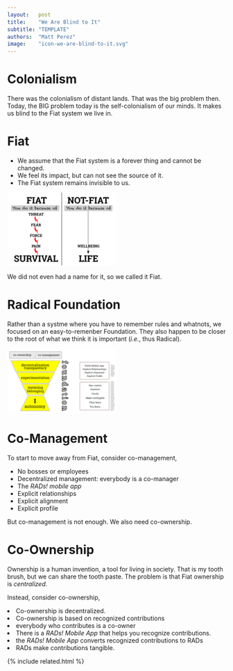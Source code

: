```yaml
---
layout:   post
title:    "We Are Blind to It"
subtitle: "TEMPLATE"
authors:  "Matt Perez"
image:    "icon-we-are-blind-to-it.svg"
---
```


<div style="display:none;">
 <p>Today the problem is not the colonialism of distant lands. The BIG problem is the self-colonialism of our minds. It makes us blind to the <span class="_paradigm">Fiat</span> system we live in.</p>
</div>

<h1>Colonialism</h1>
 <p>There was the colonialism of distant lands. That was the big problem then. Today, the BIG problem today is the self-colonialism of our minds. It makes us blind to the <span class="_paradigm">Fiat</span> system we live in.</p>

<h1>Fiat</h1>
 <ul>
  <li>We assume that the <span class="_paradigm">Fiat</span> system is a forever thing and cannot be changed.</li>
  <li>We feel its impact, but can not see the source of it.</li>
  <li>The <span class="_paradigm">Fiat</span> system remains invisible to us.</li>
 </ul>
  <div class='_center'>
   <img
    src='/assets/img/pic-fiat-fear-force-or-pain.svg'
    alt=''
    width='50%'>
  </div>
 <p>We did not even had a name for it, so we called it <span class="_paradigm">Fiat</span>.</p>

<h1>Radical Foundation</h1>
 <p>Rather than a systme where you have to remember rules and whatnots, we focused on an easy-to-remenber <span class="_paradigm">Foundation.</span> They also happen to be closer to the root of what we think it is important (<em>i.e.</em>, thus Radical).</p>
  <div class='_center'>
   <img
    src='/assets/img/pic-the-radical-model-coming-together.svg'
    alt=''
    width='50%'>
  </div>

<h1>Co-Management</h1>
 <p>To start to move away from <span class="_paradigm">Fiat</span>, consider co-management,</p>
  <ul>
   <li>No bosses or employees</li>
   <li>Decentralized management: everybody is a co-manager</li>
   <li>The <em>RADs! mobile app</em></li>
   <li>Explicit relationships</li>
   <li>Explicit alignment</li>
   <li>Explicit profile</li>
  </ul>
 <p>But co-management is not enough. We also need co-ownership.</p>

<h1>Co-Ownership</h1>
 <p>Ownership is a human invention, a tool for living in society. <span class=<'_quotespan'>That is my tooth brush, but we can share the tooth paste.</span> The problem is that <span class="_paradigm">Fiat</span> ownership is <em>centralized</em>.</p>
 <p>Instead, consider co-ownership,</p>
  <li>Co-ownership is decentralized.</li>
  <li>Co-ownership is based on recognized contributions</li>
  <li>everybody who contributes is a co-owner</li>
  <li>There is a <em><span class='_paradigm'>RAD</span>s! Mobile App</em> that helps you recognize contributions.</li>
  <li>the <em><span class='_paradigm'>RAD</span>s! Mobile App</em> converts recognized contributions to <span class='_paradigm'>RAD</span></span>s</li>
  <li><span class='_paradigm'>RAD</span>s make contributions tangible.</li>
 </ul>

{% include related.html %}
